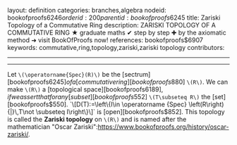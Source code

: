 layout: definition
categories: branches,algebra
nodeid: bookofproofs$6246
orderid: 200
parentid: bookofproofs$6245
title: Zariski Topology of a Commutative Ring
description: ZARISKI TOPOLOGY OF A COMMUTATIVE RING &#9733; graduate maths &#10004; step by step &#10010; by the axiomatic method &#10140; visit BookOfProofs now!
references: bookofproofs$6907
keywords: commutative,ring,topology,zariski,zariski topology
contributors: 


---


---

Let `\(\operatorname{Spec}(R)\)` be the [sectrum][bookofproofs$6245] of a [commutative ring][bookofproofs$880] `\(R\)`. We can make `\(R\)` a [topological space][bookofproofs$6189], if we assert that for any [subset][bookofproofs$552] `\(T\subseteq R\)` the [set][bookofproofs$550].
`\[D(T):=\left\{I\in \operatorname {Spec} \left(R\right){|}\,T\not \subseteq I\right\}\]`
is [open][bookofproofs$852]. This topology is called the **Zariski topology** on `\(R\)` and is named after the mathematician "Oscar Zariski":https://www.bookofproofs.org/history/oscar-zariski/.
